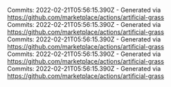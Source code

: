 Commits: 2022-02-21T05:56:15.390Z - Generated via https://github.com/marketplace/actions/artificial-grass
<br>
Commits: 2022-02-21T05:56:15.390Z - Generated via https://github.com/marketplace/actions/artificial-grass
<br>
Commits: 2022-02-21T05:56:15.390Z - Generated via https://github.com/marketplace/actions/artificial-grass
<br>
Commits: 2022-02-21T05:56:15.390Z - Generated via https://github.com/marketplace/actions/artificial-grass
<br>
Commits: 2022-02-21T05:56:15.390Z - Generated via https://github.com/marketplace/actions/artificial-grass
<br>

